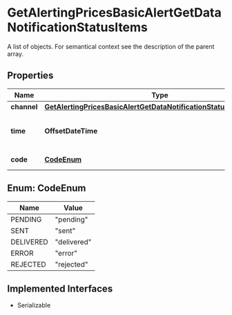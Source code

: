 

# GetAlertingPricesBasicAlertGetDataNotificationStatusItems

A list of objects. For semantical context see the description of the parent array.

## Properties

Name | Type | Description | Notes
------------ | ------------- | ------------- | -------------
**channel** | [**GetAlertingPricesBasicAlertGetDataNotificationStatusItemsChannel**](GetAlertingPricesBasicAlertGetDataNotificationStatusItemsChannel.md) |  |  [optional]
**time** | **OffsetDateTime** | Date and time of the most recent change. |  [optional]
**code** | [**CodeEnum**](#CodeEnum) | Code of the status. | Value | Description | | --- | --- | | pending | Notification has not been processed. | | sent | Notification has been sent but delivery status is unknown. | | delivered | Notification has been delivered. | | error | Notification has not been delivered due to an error. | | rejected | Notification delivery has been rejected (possibly due to return mails being received for delivery address). |   |  [optional]



## Enum: CodeEnum

Name | Value
---- | -----
PENDING | &quot;pending&quot;
SENT | &quot;sent&quot;
DELIVERED | &quot;delivered&quot;
ERROR | &quot;error&quot;
REJECTED | &quot;rejected&quot;


## Implemented Interfaces

* Serializable


